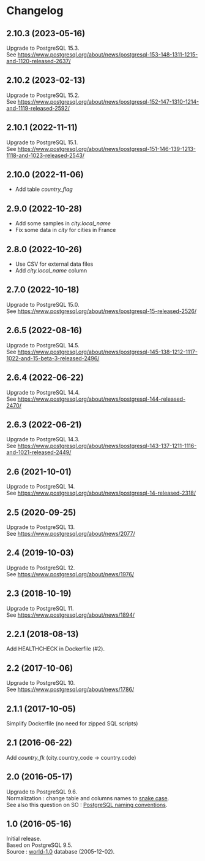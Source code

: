 # Changelog

## 2.10.3 (2023-05-16)
Upgrade to PostgreSQL 15.3.  
See https://www.postgresql.org/about/news/postgresql-153-148-1311-1215-and-1120-released-2637/

## 2.10.2 (2023-02-13)
Upgrade to PostgreSQL 15.2.  
See https://www.postgresql.org/about/news/postgresql-152-147-1310-1214-and-1119-released-2592/

## 2.10.1 (2022-11-11)
Upgrade to PostgreSQL 15.1.  
See https://www.postgresql.org/about/news/postgresql-151-146-139-1213-1118-and-1023-released-2543/

## 2.10.0 (2022-11-06)
- Add table _country_flag_

## 2.9.0 (2022-10-28)
- Add some samples in _city.local_name_ 
- Fix some data in _city_ for cities in France

## 2.8.0 (2022-10-26)
- Use CSV for external data files
- Add _city.local_name_ column

## 2.7.0 (2022-10-18)
Upgrade to PostgreSQL 15.0.  
See https://www.postgresql.org/about/news/postgresql-15-released-2526/

## 2.6.5 (2022-08-16)
Upgrade to PostgreSQL 14.5.  
See https://www.postgresql.org/about/news/postgresql-145-138-1212-1117-1022-and-15-beta-3-released-2496/

## 2.6.4 (2022-06-22)
Upgrade to PostgreSQL 14.4.  
See https://www.postgresql.org/about/news/postgresql-144-released-2470/

## 2.6.3 (2022-06-21)
Upgrade to PostgreSQL 14.3.  
See https://www.postgresql.org/about/news/postgresql-143-137-1211-1116-and-1021-released-2449/

## 2.6 (2021-10-01)
Upgrade to PostgreSQL 14.  
See https://www.postgresql.org/about/news/postgresql-14-released-2318/

## 2.5 (2020-09-25)
Upgrade to PostgreSQL 13.  
See https://www.postgresql.org/about/news/2077/

## 2.4 (2019-10-03)
Upgrade to PostgreSQL 12.  
See https://www.postgresql.org/about/news/1976/

## 2.3 (2018-10-19)
Upgrade to PostgreSQL 11.  
See https://www.postgresql.org/about/news/1894/

## 2.2.1 (2018-08-13)
Add HEALTHCHECK in Dockerfile (#2).

## 2.2 (2017-10-06)
Upgrade to PostgreSQL 10.  
See https://www.postgresql.org/about/news/1786/ 

## 2.1.1 (2017-10-05)
Simplify Dockerfile (no need for zipped SQL scripts)

## 2.1 (2016-06-22)
Add _country_fk_ (city.country_code -> country.code)

## 2.0 (2016-05-17)
Upgrade to PostgreSQL 9.6.  
Normalization : change table and columns names to [snake case](https://en.wikipedia.org/wiki/Snake_case).  
See also this question on SO : [PostgreSQL naming conventions](http://stackoverflow.com/questions/2878248/postgresql-naming-conventions). 

## 1.0 (2016-05-16)
Initial release.  
Based on PostgreSQL 9.5.  
Source : [world-1.0](http://pgfoundry.org/frs/shownotes.php?release_id=366) database (2005-12-02).
